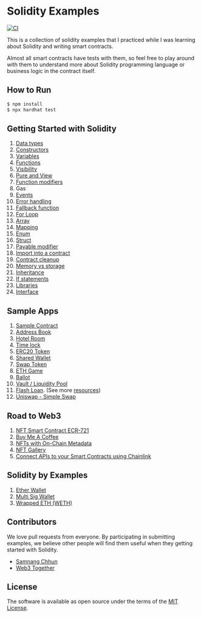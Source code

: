 # Solidity Examples

[![CI](https://github.com/samnang/solidity-examples/actions/workflows/build.yml/badge.svg)](https://github.com/samnang/solidity-examples/actions/workflows/build.yml)

This is a collection of solidity examples that I practiced while I was learning about Solidity and writing smart contracts.

Almost all smart contracts have tests with them, so feel free to play around with them to understand more about Solidity programming language or business logic in the contract itself.

## How to Run

```sh
$ npm install
$ npx hardhat test
```

## Getting Started with Solidity

1. [Data types](contracts/getting_started_with_solidity/01_data_types/)
2. [Constructors](contracts/getting_started_with_solidity/02_constructors/)
3. [Variables](contracts/getting_started_with_solidity/03_variables/)
4. [Functions](contracts/getting_started_with_solidity/04_functions/)
5. [Visibility](contracts/getting_started_with_solidity/05_visibility/)
6. [Pure and View](contracts/getting_started_with_solidity/06_pure_and_view_functions/)
7. [Function modifiers](contracts/getting_started_with_solidity/07_function_modifiers/)
8. Gas
9. [Events](contracts/getting_started_with_solidity/09_events/)
10. [Error handling](contracts/getting_started_with_solidity/10_error_handling/)
11. [Fallback function](contracts/getting_started_with_solidity/11_fallback_function/)
12. [For Loop](contracts/getting_started_with_solidity/12_for_loop/)
13. [Array](contracts/getting_started_with_solidity/13_array/)
14. [Mapping](contracts/getting_started_with_solidity/14_mapping/)
15. [Enum](contracts/getting_started_with_solidity/15_enum/)
16. [Struct](contracts/getting_started_with_solidity/16_struct/)
17. [Payable modifier](contracts/getting_started_with_solidity/17_payable_modifier/)
18. [Import into a contract](contracts/getting_started_with_solidity/18_imports/)
19. [Contract cleanup](contracts/getting_started_with_solidity/19_contract_cleanup/)
20. [Memory vs storage](contracts/getting_started_with_solidity/20_memory_and_storage/)
21. [Inheritance](contracts/getting_started_with_solidity/21_inheritance/)
22. [If statements](contracts/getting_started_with_solidity/22_if_statement/)
23. [Libraries](contracts/getting_started_with_solidity/23_libraries/)
24. [Interface](contracts/getting_started_with_solidity/24_interface/)

## Sample Apps

1. [Sample Contract](contracts/sample_apps/01_sample_contract/)
2. [Address Book](contracts/sample_apps/02_address_book/)
3. [Hotel Room](contracts/sample_apps/03_hotel/)
4. [Time lock](contracts/sample_apps/04_time_lock/)
5. [ERC20 Token](contracts/sample_apps/05_ERC20_token/)
6. [Shared Wallet](contracts/sample_apps/06_shared_wallet/)
7. [Swap Token](contracts/sample_apps/07_token_swap/)
8. [ETH Game](contracts/sample_apps/08_eth_game/)
9. [Ballot](contracts/sample_apps/09_ballot/)
10. [Vault / Liquidity Pool](contracts/sample_apps/10_vault/)
11. [Flash Loan](contracts/sample_apps/11_flash_loan/). (See more [resources](https://github.com/samnang/flash-loan-examples))
12. [Uniswap - Simple Swap](contracts/sample_apps/12_uniswap_simple_swap/)

## Road to Web3

1. [NFT Smart Contract ECR-721](contracts/road_to_web3/week_01/)
2. [Buy Me A Coffee](contracts/road_to_web3/week_02/)
3. [NFTs with On-Chain Metadata](contracts/road_to_web3/week_03/)
4. [NFT Gallery](contracts/road_to_web3/week_04/nft_gallery/)
5. [Connect APIs to your Smart Contracts using Chainlink](contracts/road_to_web3/week_05/)

## Solidity by Examples

1. [Ether Wallet](contracts/solidity_by_examples/01_ether_wallet/)
2. [Multi Sig Wallet](contracts/solidity_by_examples/02_multi_sig_wallet/)
3. [Wrapped ETH (WETH)](contracts/solidity_by_examples/03_WETH/)

## Contributors

We love pull requests from everyone. By participating in submitting examples, we believe other people will find them useful when they getting started with Solidity.

- [Samnang Chhun](https://twitter.com/samnangchhun)
- [Web3 Together](https://twitter.com/web3together)

## License

The software is available as open source under the terms of the [MIT License](http://opensource.org/licenses/MIT).
